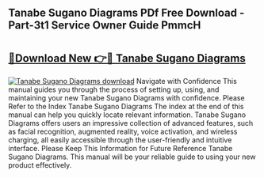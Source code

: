 ## Tanabe Sugano Diagrams PDf Free Download - Part-3t1 Service Owner Guide PmmcH

# <h2><a href="http://dfq88m.blite.top/?on=Tanabe+Sugano+Diagrams">🔗Download New 👉🔴 Tanabe Sugano Diagrams</a></h2>

[![Tanabe Sugano Diagrams download](https://i.imgur.com/lujVjoI.png)](http://dfq88m.blite.top/?on=Tanabe+Sugano+Diagrams)
Navigate with Confidence This manual guides you through the process of setting up, using, and maintaining your new Tanabe Sugano Diagrams with confidence. Please Refer to the Index Tanabe Sugano Diagrams The index at the end of this manual can help you quickly locate relevant information. Tanabe Sugano Diagrams offers users an impressive collection of advanced features, such as facial recognition, augmented reality, voice activation, and wireless charging, all easily accessible through the user-friendly and intuitive interface. Please Keep This Information for Future Reference Tanabe Sugano Diagrams. This manual will be your reliable guide to using your new product effectively.
